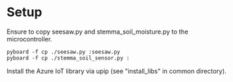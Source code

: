 # Setup

Ensure to copy seesaw.py and stemma_soil_moisture.py to the microcontroller.
```
pyboard -f cp ./seesaw.py :seesaw.py
pyboard -f cp ./stemma_soil_sensor.py :
```

Install the Azure IoT library via upip (see "install_libs" in common directory).

